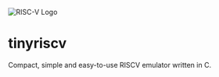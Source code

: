 ![RISC-V Logo](https://riscv.org/wp-content/uploads/2020/06/riscv-color.svg)

# tinyriscv

Compact, simple and easy-to-use RISCV emulator written in C. 

